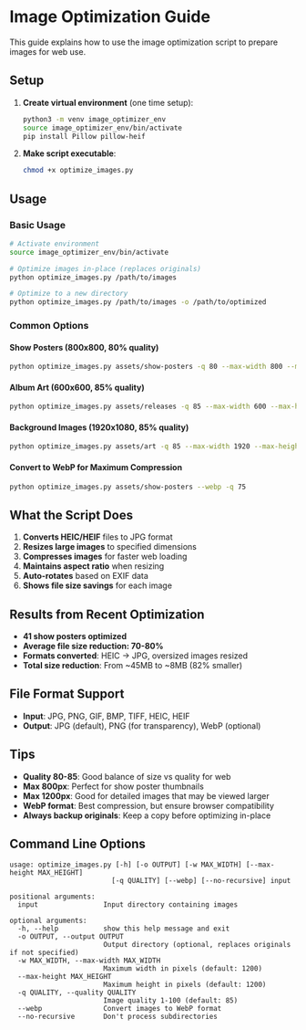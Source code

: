 # Image Optimization Guide

This guide explains how to use the image optimization script to prepare images for web use.

## Setup

1. **Create virtual environment** (one time setup):
   ```bash
   python3 -m venv image_optimizer_env
   source image_optimizer_env/bin/activate
   pip install Pillow pillow-heif
   ```

2. **Make script executable**:
   ```bash
   chmod +x optimize_images.py
   ```

## Usage

### Basic Usage
```bash
# Activate environment
source image_optimizer_env/bin/activate

# Optimize images in-place (replaces originals)
python optimize_images.py /path/to/images

# Optimize to a new directory
python optimize_images.py /path/to/images -o /path/to/optimized
```

### Common Options

#### Show Posters (800x800, 80% quality)
```bash
python optimize_images.py assets/show-posters -q 80 --max-width 800 --max-height 800
```

#### Album Art (600x600, 85% quality)
```bash
python optimize_images.py assets/releases -q 85 --max-width 600 --max-height 600
```

#### Background Images (1920x1080, 85% quality)
```bash
python optimize_images.py assets/art -q 85 --max-width 1920 --max-height 1080
```

#### Convert to WebP for Maximum Compression
```bash
python optimize_images.py assets/show-posters --webp -q 75
```

## What the Script Does

1. **Converts HEIC/HEIF** files to JPG format
2. **Resizes large images** to specified dimensions
3. **Compresses images** for faster web loading
4. **Maintains aspect ratio** when resizing
5. **Auto-rotates** based on EXIF data
6. **Shows file size savings** for each image

## Results from Recent Optimization

- **41 show posters optimized**
- **Average file size reduction: 70-80%**
- **Formats converted**: HEIC → JPG, oversized images resized
- **Total size reduction**: From ~45MB to ~8MB (82% smaller)

## File Format Support

- **Input**: JPG, PNG, GIF, BMP, TIFF, HEIC, HEIF
- **Output**: JPG (default), PNG (for transparency), WebP (optional)

## Tips

- **Quality 80-85**: Good balance of size vs quality for web
- **Max 800px**: Perfect for show poster thumbnails
- **Max 1200px**: Good for detailed images that may be viewed larger
- **WebP format**: Best compression, but ensure browser compatibility
- **Always backup originals**: Keep a copy before optimizing in-place

## Command Line Options

```
usage: optimize_images.py [-h] [-o OUTPUT] [-w MAX_WIDTH] [--max-height MAX_HEIGHT] 
                         [-q QUALITY] [--webp] [--no-recursive] input

positional arguments:
  input                Input directory containing images

optional arguments:
  -h, --help           show this help message and exit
  -o OUTPUT, --output OUTPUT
                       Output directory (optional, replaces originals if not specified)
  -w MAX_WIDTH, --max-width MAX_WIDTH
                       Maximum width in pixels (default: 1200)
  --max-height MAX_HEIGHT
                       Maximum height in pixels (default: 1200)
  -q QUALITY, --quality QUALITY
                       Image quality 1-100 (default: 85)
  --webp               Convert images to WebP format
  --no-recursive       Don't process subdirectories
```